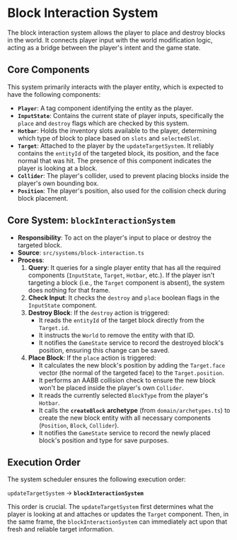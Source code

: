 # Block Interaction System

The block interaction system allows the player to place and destroy blocks in the world. It connects player input with the world modification logic, acting as a bridge between the player's intent and the game state.

## Core Components

This system primarily interacts with the player entity, which is expected to have the following components:

-   **`Player`**: A tag component identifying the entity as the player.
-   **`InputState`**: Contains the current state of player inputs, specifically the `place` and `destroy` flags which are checked by this system.
-   **`Hotbar`**: Holds the inventory slots available to the player, determining which type of block to place based on `slots` and `selectedSlot`.
-   **`Target`**: Attached to the player by the `updateTargetSystem`. It reliably contains the `entityId` of the targeted block, its position, and the face normal that was hit. The presence of this component indicates the player is looking at a block.
-   **`Collider`**: The player's collider, used to prevent placing blocks inside the player's own bounding box.
-   **`Position`**: The player's position, also used for the collision check during block placement.

## Core System: `blockInteractionSystem`

-   **Responsibility**: To act on the player's input to place or destroy the targeted block.
-   **Source**: `src/systems/block-interaction.ts`
-   **Process**:
    1.  **Query**: It queries for a single player entity that has all the required components (`InputState`, `Target`, `Hotbar`, etc.). If the player isn't targeting a block (i.e., the `Target` component is absent), the system does nothing for that frame.
    2.  **Check Input**: It checks the `destroy` and `place` boolean flags in the `InputState` component.
    3.  **Destroy Block**: If the `destroy` action is triggered:
        -   It reads the `entityId` of the target block directly from the `Target.id`.
        -   It instructs the `World` to remove the entity with that ID.
        -   It notifies the `GameState` service to record the destroyed block's position, ensuring this change can be saved.
    4.  **Place Block**: If the `place` action is triggered:
        -   It calculates the new block's position by adding the `Target.face` vector (the normal of the targeted face) to the `Target.position`.
        -   It performs an AABB collision check to ensure the new block won't be placed inside the player's own `Collider`.
        -   It reads the currently selected `BlockType` from the player's `Hotbar`.
        -   It calls the **`createBlock` archetype** (from `domain/archetypes.ts`) to create the new block entity with all necessary components (`Position`, `Block`, `Collider`).
        -   It notifies the `GameState` service to record the newly placed block's position and type for save purposes.

## Execution Order

The system scheduler ensures the following execution order:

`updateTargetSystem` -> **`blockInteractionSystem`**

This order is crucial. The `updateTargetSystem` first determines what the player is looking at and attaches or updates the `Target` component. Then, in the same frame, the `blockInteractionSystem` can immediately act upon that fresh and reliable target information.